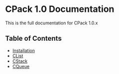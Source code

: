 # CPack 1.0 Documentation

This is the full documentation for CPack 1.0.x

## Table of Contents

* [Installation](install.md)
* [CList](clist.md)
* [CStack](cstackd.md)
* [CQueue](cqueue.md)